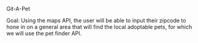 Git-A-Pet

Goal: Using the maps API, the user will be able to input their zipcode to hone in on 
a general area that will find the local adoptable pets, for which we will use the pet finder API.

